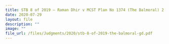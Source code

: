 ```yaml
---
title: STB 8 of 2019 – Raman Dhir v MCST Plan No 1374 (The Balmoral) 2
date: 2020-07-29
layout: file
description: ""
image: ""
file_url: /files/Judgments/2020/stb-8-of-2019-the-balmoral-gd.pdf
---
```

